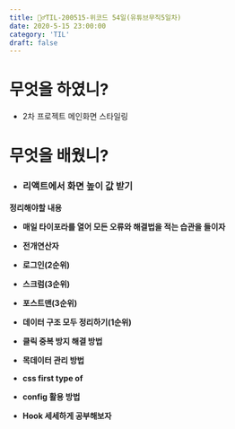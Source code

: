 ```yaml
---
title: 🏃‍♂️TIL-200515-위코드 54일(유튜브무직5일차)
date: 2020-5-15 23:00:00
category: 'TIL'
draft: false
---
```




# 무엇을 하였니?

- 2차 프로젝트 메인화면 스타일링



# 무엇을 배웠니?

- ### 리액트에서 화면 높이 값 받기

  

**정리해야할 내용**

- **매일 타이포라를 열어 모든 오류와 해결법을 적는 습관을 들이자**

- **전개연산자**
- **로그인(2순위)**
- **스크럼(3순위)**
- **포스트맨(3순위)**
- **데이터 구조 모두 정리하기(1순위)**
- **클릭 중복 방지 해결 방법**
- **목데이터 관리 방법**
- **css first type of**
- **config 활용 방법**
- **Hook 세세하게 공부해보자**

